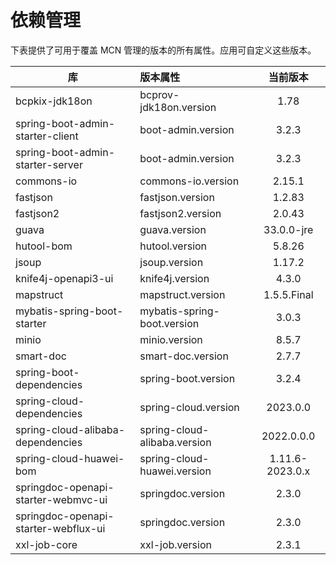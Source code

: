 # 依赖管理

下表提供了可用于覆盖 MCN 管理的版本的所有属性。应用可自定义这些版本。

| 库                                    | 版本属性                         |      当前版本       |
|--------------------------------------|:-----------------------------|:---------------:|
| bcpkix-jdk18on                       | bcprov-jdk18on.version       |      1.78       |
| spring-boot-admin-starter-client     | boot-admin.version           |      3.2.3      |
| spring-boot-admin-starter-server     | boot-admin.version           |      3.2.3      |
| commons-io                           | commons-io.version           |     2.15.1      |
| fastjson                             | fastjson.version             |     1.2.83      |
| fastjson2                            | fastjson2.version            |     2.0.43      |
| guava                                | guava.version                |   33.0.0-jre    |
| hutool-bom                           | hutool.version               |     5.8.26      |
| jsoup                                | jsoup.version                |     1.17.2      |
| knife4j-openapi3-ui                  | knife4j.version              |      4.3.0      |
| mapstruct                            | mapstruct.version            |   1.5.5.Final   |
| mybatis-spring-boot-starter          | mybatis-spring-boot.version  |      3.0.3      |
| minio                                | minio.version                |      8.5.7      |
| smart-doc                            | smart-doc.version            |      2.7.7      |
| spring-boot-dependencies             | spring-boot.version          |      3.2.4      |
| spring-cloud-dependencies            | spring-cloud.version         |    2023.0.0     |
| spring-cloud-alibaba-dependencies    | spring-cloud-alibaba.version |   2022.0.0.0    |
| spring-cloud-huawei-bom              | spring-cloud-huawei.version  | 1.11.6-2023.0.x |
| springdoc-openapi-starter-webmvc-ui  | springdoc.version            |      2.3.0      |
| springdoc-openapi-starter-webflux-ui | springdoc.version            |      2.3.0      |
| xxl-job-core                         | xxl-job.version              |      2.3.1      |